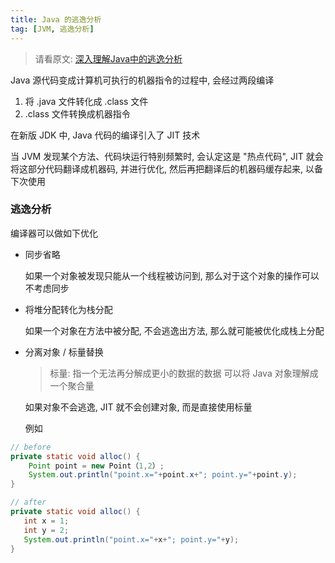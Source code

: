 ```yaml
---
title: Java 的逃逸分析
tag: [JVM, 逃逸分析]
---
```


> 请看原文: [深入理解Java中的逃逸分析](https://juejin.cn/post/6844903639308304397)

Java 源代码变成计算机可执行的机器指令的过程中, 会经过两段编译

1. 将 .java 文件转化成 .class 文件
2. .class 文件转换成机器指令

在新版 JDK 中, Java 代码的编译引入了 JIT 技术

当 JVM 发现某个方法、代码块运行特别频繁时, 会认定这是 "热点代码", JIT 就会将这部分代码翻译成机器码, 并进行优化, 然后再把翻译后的机器码缓存起来, 以备下次使用

### 逃逸分析

编译器可以做如下优化

- 同步省略

  如果一个对象被发现只能从一个线程被访问到, 那么对于这个对象的操作可以不考虑同步

- 将堆分配转化为栈分配

  如果一个对象在方法中被分配, 不会逃逸出方法, 那么就可能被优化成栈上分配

- 分离对象 / 标量替换

  > 标量: 指一个无法再分解成更小的数据的数据
  > 可以将 Java 对象理解成一个聚合量

  如果对象不会逃逸, JIT 就不会创建对象, 而是直接使用标量

  例如

```java
// before
private static void alloc() { 
    Point point = new Point（1,2）; 
    System.out.println("point.x="+point.x+"; point.y="+point.y); 
}

// after
private static void alloc() {
   int x = 1;
   int y = 2;
   System.out.println("point.x="+x+"; point.y="+y);
}
```
